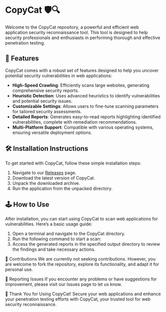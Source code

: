 # CopyCat 🛡️🔍

Welcome to the CopyCat repository, a powerful and efficient web application security reconnaissance tool. This tool is designed to help security professionals and enthusiasts in performing thorough and effective penetration testing.

## 🚀 Features

CopyCat comes with a robust set of features designed to help you uncover potential security vulnerabilities in web applications:

- **High-Speed Crawling**: Efficiently scans large websites, generating comprehensive security reports.
- **Heuristic Detection**: Uses advanced heuristics to identify vulnerabilities and potential security issues.
- **Customizable Settings**: Allows users to fine-tune scanning parameters for tailored security assessments.
- **Detailed Reports**: Generates easy-to-read reports highlighting identified vulnerabilities, complete with remediation recommendations.
- **Multi-Platform Support**: Compatible with various operating systems, ensuring versatile deployment options.

## 🛠️ Installation Instructions

To get started with CopyCat, follow these simple installation steps:

1. Navigate to our [Releases](../../releases) page.
2. Download the latest version of CopyCat.
3. Unpack the downloaded archive.
4. Run the application from the unpacked directory.

## 🕹️ How to Use

After installation, you can start using CopyCat to scan web applications for vulnerabilities. Here’s a basic usage guide:

1. Open a terminal and navigate to the CopyCat directory.
2. Run the following command to start a scan:
3. Access the generated reports in the specified output directory to review the findings and take necessary actions.

🛑 Contributions
We are currently not seeking contributions. However, you are welcome to fork the repository, explore its functionality, and adapt it for personal use.

🐞 Reporting Issues
If you encounter any problems or have suggestions for improvement, please visit our Issues page to let us know.

🌟 Thank You for Using CopyCat!
Secure your web applications and enhance your penetration testing efforts with CopyCat, your trusted tool for web security reconnaissance.
